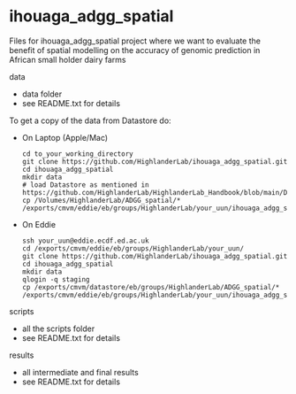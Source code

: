 # ihouaga_adgg_spatial

Files for ihouaga_adgg_spatial project where we want to evaluate the benefit of spatial modelling on the accuracy of genomic prediction in African small holder dairy farms

data
  * data folder
  * see README.txt for details
  
To get a copy of the data from Datastore do:
  * On Laptop (Apple/Mac)
    ```
    cd to_your_working_directory
    git clone https://github.com/HighlanderLab/ihouaga_adgg_spatial.git
    cd ihouaga_adgg_spatial
    mkdir data
    # load Datastore as mentioned in https://github.com/HighlanderLab/HighlanderLab_Handbook/blob/main/Data/Workspaces.md#Datastore
    cp /Volumes/HighlanderLab/ADGG_spatial/* /exports/cmvm/eddie/eb/groups/HighlanderLab/your_uun/ihouaga_adgg_spatial/data/.
    ```
  * On Eddie
    ```
    ssh your_uun@eddie.ecdf.ed.ac.uk
    cd /exports/cmvm/eddie/eb/groups/HighlanderLab/your_uun/
    git clone https://github.com/HighlanderLab/ihouaga_adgg_spatial.git
    cd ihouaga_adgg_spatial
    mkdir data
    qlogin -q staging
    cp /exports/cmvm/datastore/eb/groups/HighlanderLab/ADGG_spatial/* /exports/cmvm/eddie/eb/groups/HighlanderLab/your_uun/ihouaga_adgg_spatial/data/.
    ```

scripts
  * all the scripts folder
  * see README.txt for details

results
  * all intermediate and final results
  * see README.txt for details